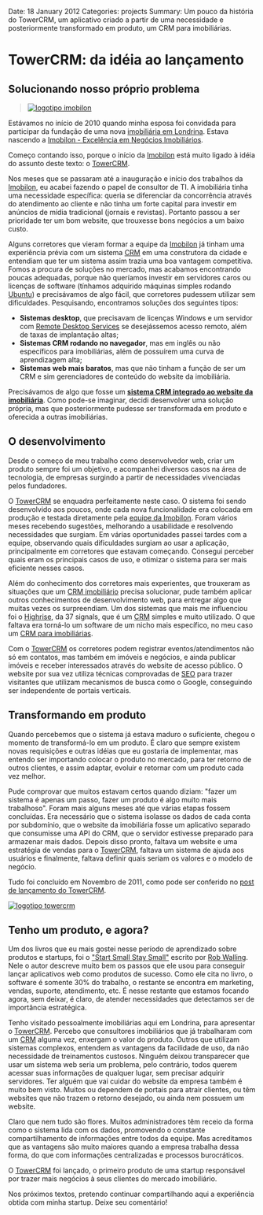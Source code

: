 Date: 18 January 2012
Categories: projects
Summary: Um pouco da história do TowerCRM, um aplicativo criado a partir de uma necessidade e posteriormente transformado em produto, um CRM para imobiliárias.

# TowerCRM: da idéia ao lançamento

## Solucionando nosso próprio problema

> [![logotipo imobilon](/attachments/imobilon.png)][1]

Estávamos no início de 2010 quando minha esposa foi convidada para participar da fundação de uma nova [imobiliária em Londrina][1]. Estava nascendo a [Imobilon - Excelência em Negócios Imobiliários][2].

Começo contando isso, porque o início da [Imobilon][2] está muito ligado à idéia do assunto deste texto: o [TowerCRM][3].

Nos meses que se passaram até a inauguração e início dos trabalhos da [Imobilon][2], eu acabei fazendo o papel de consultor de TI. A imobiliária tinha uma necessidade específica: queria se diferenciar da concorrência através do atendimento ao cliente e não tinha um forte capital para investir em anúncios de mídia tradicional (jornais e revistas). Portanto passou a ser prioridade ter um bom website, que trouxesse bons negócios a um baixo custo.

Alguns corretores que vieram formar a equipe da [Imobilon][2] já tinham uma experiência prévia com um sistema [CRM][4] em uma construtora da cidade e entendiam que ter um sistema assim trazia uma boa vantagem competitiva. Fomos a procura de soluções no mercado, mas acabamos encontrando poucas adequadas, porque não queríamos investir em servidores caros ou licenças de  software (tínhamos adquirido máquinas simples rodando [Ubuntu][11]) e precisávamos de algo fácil, que corretores pudessem utilizar sem dificuldades. 
Pesquisando, encontramos soluções dos seguintes tipos:

* __Sistemas desktop__, que precisavam de licenças Windows e um servidor com [Remote Desktop Services][5] se desejássemos acesso remoto, além de taxas de implantação altas;
* __Sistemas CRM rodando no navegador__, mas em inglês ou não específicos para imobiliárias, além de possuírem uma curva de aprendizagem alta;
* __Sistemas web mais baratos__, mas que não tinham a função de ser um CRM e sim  gerenciadores de conteúdo do website da imobiliária.
  
Precisávamos de algo que fosse um [__sistema CRM integrado ao website da imobiliária__][3]. Como pode-se imaginar, decidi desenvolver uma solução própria, mas que posteriormente pudesse ser transformada em produto e oferecida a outras imobiliárias.

## O desenvolvimento

Desde o começo de meu trabalho como desenvolvedor web, criar um produto sempre foi um objetivo, e acompanhei diversos casos na área de tecnologia, de empresas surgindo a partir de necessidades vivenciadas pelos fundadores.

O [TowerCRM][3] se enquadra perfeitamente neste caso. O sistema foi sendo desenvolvido aos poucos, onde cada nova funcionalidade era colocada em produção e testada diretamente pela [equipe da Imobilon][6]. Foram vários meses recebendo sugestões, melhorando a usabilidade e resolvendo necessidades que surgiam. Em várias oportunidades passei tardes com a equipe, observando quais dificuldades surgiam ao usar a aplicação, principalmente em corretores que estavam começando. Consegui perceber quais eram os principais casos de uso, e otimizar o sistema para ser mais eficiente nesses casos.

Além do conhecimento dos corretores mais experientes, que trouxeram as situações que um [CRM imobiliário][3] precisa solucionar, pude também aplicar outros conhecimentos de desenvolvimento web, para entregar algo que muitas vezes os surpreendiam. Um dos sistemas que mais me influenciou foi o [Highrise][7], da 37 signals, que é um [CRM][4] simples e muito utilizado. O que faltava era torná-lo um software de um nicho mais específico, no meu caso um [CRM para imobiliárias][3]. 

Com o [TowerCRM][3] os corretores podem registrar eventos/atendimentos não só em contatos, mas também em imóveis e negócios, e ainda publicar imóveis e receber interessados através do website de acesso público. O website por sua vez utiliza técnicas comprovadas de [SEO][10] para trazer visitantes que utilizam mecanismos de busca como o Google, conseguindo ser independente de portais verticais.

## Transformando em produto

Quando percebemos que o sistema já estava maduro o suficiente, chegou o momento de transformá-lo em um produto. É claro que sempre existem novas requisições e outras idéias que eu gostaria de implementar, mas entendo ser importando colocar o produto no mercado, para ter retorno de outros clientes, e assim adaptar, evoluir e retornar com um produto cada vez melhor.

Pude comprovar que muitos estavam certos quando diziam: "fazer um sistema é apenas um passo, fazer um produto é algo muito mais trabalhoso". Foram mais alguns meses até que várias etapas fossem concluídas. Era necessário que o sistema isolasse os dados de cada conta por subdomínio, que o website da imobiliária fosse um aplicativo separado que consumisse uma API do CRM, que o servidor estivesse preparado para armazenar mais dados. Depois disso pronto, faltava um website e uma estratégia de vendas para o [TowerCRM][3], faltava um sistema de ajuda aos usuários e finalmente, faltava definir quais seriam os valores e o modelo de negócio.

Tudo foi concluído em Novembro de 2011, como pode ser conferido no [post de lançamento do TowerCRM][12].

[![logotipo towercrm](/attachments/towercrm.png)][3]


## Tenho um produto, e agora?

Um dos livros que eu mais gostei nesse período de aprendizado sobre produtos e startups, foi o ["Start Small Stay Small"][7] escrito por [Rob Walling][9]. Nele o autor descreve muito bem os passos que ele usou para conseguir lançar aplicativos web como produtos de sucesso. Como ele cita no livro, o software é somente 30% do trabalho, o restante se encontra em marketing, vendas, suporte, atendimento, etc. É nesse restante que estamos focando agora, sem deixar, é claro, de atender necessidades que detectamos ser de importância estratégica.

Tenho visitado pessoalmente imobiliárias aqui em Londrina, para apresentar o [TowerCRM][3]. Percebo que consultores imobiliários que já trabalharam com um  [CRM][4] alguma vez, enxergam o valor do produto. Outros que utilizam sistemas complexos, entendem as vantagens da facilidade de uso, da não necessidade de treinamentos custosos. Ninguém deixou transparecer que usar um sistema web seria um problema, pelo contrário, todos querem acessar suas informações de qualquer lugar, sem precisar adquirir servidores. Ter alguém que vai cuidar do website da empresa também é muito bem visto. Muitos ou dependem de portais para atrair clientes, ou têm websites que não trazem o retorno desejado, ou ainda nem possuem um website.

Claro que nem tudo são flores. Muitos administradores têm receio da forma como  o sistema lida com os dados, promovendo o constante compartilhamento de informações entre todos da equipe. Mas acreditamos que as vantagens são muito maiores quando a empresa trabalha dessa forma, do que com informações centralizadas e processos burocráticos.

O [TowerCRM][3] foi lançado, o primeiro produto de uma startup responsável por trazer mais negócios à seus clientes do mercado imobiliário.

Nos próximos textos, pretendo continuar compartilhando aqui a experiência obtida com minha startup. Deixe seu comentário!


[1]: http://www.imobilon.com.br/imobiliaria-londrina "A sua imobiliária em Londrina"
[2]: http://www.imobilon.com.br "Imobilon - Excelência em negócios imobiliários"
[3]: http://towercrm.com.br "TowerCRM - Sistema CRM e Site para imobiliárias"
[4]: http://pt.wikipedia.org/wiki/Customer_relationship_management
[5]: http://pt.wikipedia.org/wiki/Terminal_Service
[6]: http://www.imobilon.com.br/quem-somos "Equipe Imobilon"
[7]: http://highrisehq.com
[8]: http://www.startupbook.net/
[9]: http://www.softwarebyrob.com/
[10]: http://pt.wikipedia.org/wiki/Otimiza%C3%A7%C3%A3o_para_motores_de_busca
[11]: http://www.ubuntu-br.org/
[12]: http://blog.towercrm.com.br/towercrm-tenha-um-crm-especialmente-desenvolv "Lançamento do TowerCRM"